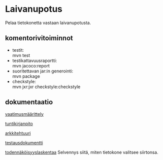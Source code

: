 # Laivanupotus

Pelaa tietokonetta vastaan laivanupotusta.

## komentorivitoiminnot

- testit:   
mvn test
- testikattavuusraportti:   
mvn jacoco:report
- suoritettavan jar:in generointi:   
mvn package
- checkstyle:   
mvn jxr:jxr checkstyle:checkstyle

## dokumentaatio


[vaatimusmäärittely](https://github.com/mazantti/ot-harjoitustyo/blob/master/dokumentaatio/vaatimusmaarittely.md)

[tuntikirjanpito](https://github.com/mazantti/ot-harjoitustyo/blob/master/dokumentaatio/tuntikirjanpito.md)

[arkkitehtuuri](https://github.com/mazantti/ot-harjoitustyo/blob/master/dokumentaatio/arkkitehtuuri.md)

[testausdokumentti](https://github.com/mazantti/ot-harjoitustyo/blob/master/dokumentaatio/Testausdokumentti.md)

[todennäköisyyslaskentaa](https://github.com/mazantti/ot-harjoitustyo/blob/master/dokumentaatio/todennakoisyyslaskenta.md) Selvennys siitä, miten tietokone valitsee siirtonsa.
